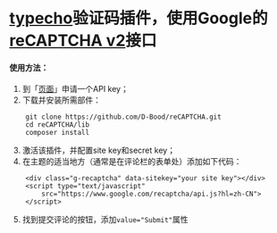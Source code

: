 [typecho][1]验证码插件，使用Google的[reCAPTCHA v2][2]接口
======

#### 使用方法：
1. 到「[页面][3]」申请一个API key；
2. 下载并安装所需部件：
```
    git clone https://github.com/D-Bood/reCAPTCHA.git
    cd reCAPTCHA/lib
    composer install
```
3. 激活该插件，并配置site key和secret key；
4. 在主题的适当地方（通常是在评论栏的表单处）添加如下代码：
```
    <div class="g-recaptcha" data-sitekey="your site key"></div>
    <script type="text/javascript" 
        src="https://www.google.com/recaptcha/api.js?hl=zh-CN">
    </script>
```
5. 找到提交评论的按钮，添加`value="Submit"`属性

[1]: http://typecho.org/about

[2]: https://www.google.com/recaptcha/

[3]: https://www.google.com/recaptcha/admin/create
